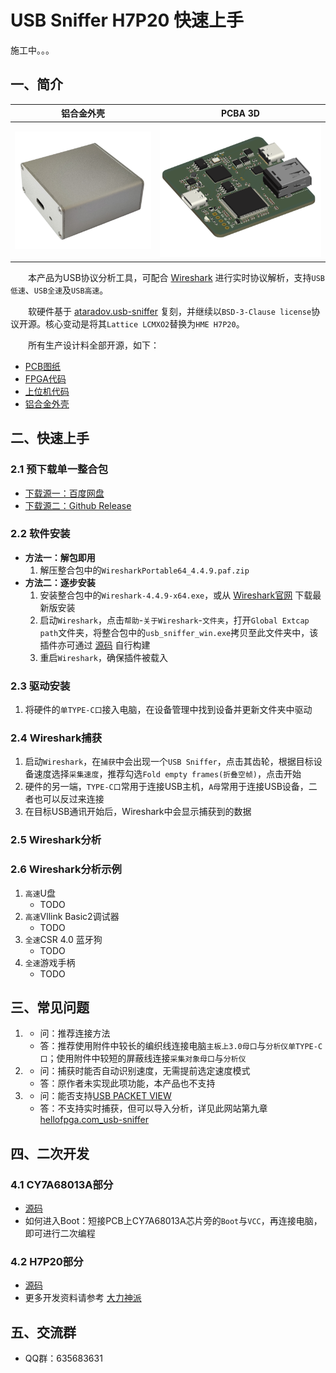 # USB Sniffer H7P20 快速上手

施工中。。。

## 一、简介
|铝合金外壳|PCBA 3D|
|:--:|:--:|
|![](../_static/picture/usb_sniffer_45.png)|![](../_static/picture/usb_sniffer_brd3d_45.png)|

&emsp;&emsp;本产品为USB协议分析工具，可配合 [Wireshark](https://www.wireshark.org/) 进行实时协议解析，支持`USB低速`、`USB全速`及`USB高速`。

&emsp;&emsp;软硬件基于 [ataradov.usb-sniffer](https://github.com/ataradov/usb-sniffer) 复刻，并继续以`BSD-3-Clause license`协议开源。核心变动是将其`Lattice LCMXO2`替换为`HME H7P20`。

&emsp;&emsp;所有生产设计料全部开源，如下：
* [PCB图纸](https://github.com/vllogic/dalishen_pi_h7p20/tree/main/hardware/usb_sniffer_h7p20)
* [FPGA代码](https://github.com/vllogic/dalishen_pi_h7p20/tree/main/examples/usb_sniffer_h7p20.ataradov.usb_sniffer)
* [上位机代码](https://github.com/vllogic/ataradov.usb-sniffer)
* [铝合金外壳](TODO)

## 二、快速上手
### 2.1 预下载单一整合包
* [下载源一：百度网盘](TODO)
* [下载源二：Github Release](TODO)
### 2.2 软件安装
* **方法一：解包即用**
    1. 解压整合包中的`WiresharkPortable64_4.4.9.paf.zip`
* **方法二：逐步安装**
    1. 安装整合包中的`Wireshark-4.4.9-x64.exe`，或从 [Wireshark官网](https://www.wireshark.org/) 下载最新版安装
    2. 启动`Wireshark`，点击`帮助`-`关于Wireshark`-`文件夹`，打开`Global Extcap path`文件夹，将整合包中的`usb_sniffer_win.exe`拷贝至此文件夹中，该插件亦可通过 [源码](https://github.com/vllogic/ataradov.usb-sniffer/tree/main/software) 自行构建
    3. 重启`Wireshark`，确保插件被载入
### 2.3 驱动安装
1. 将硬件的`单TYPE-C口`接入电脑，在设备管理中找到设备并更新文件夹中驱动
### 2.4 Wireshark捕获
1. 启动`Wireshark`，在`捕获`中会出现一个`USB Sniffer`，点击其齿轮，根据目标设备速度选择`采集速度`，推荐勾选`Fold empty frames(折叠空帧)`，点击开始
2. 硬件的另一端，`TYPE-C口`常用于连接USB主机，`A母`常用于连接USB设备，二者也可以反过来连接
3. 在目标USB通讯开始后，Wireshark中会显示捕获到的数据
### 2.5 Wireshark分析

### 2.6 Wireshark分析示例
1. `高速`U盘
    * TODO
2. `高速`Vllink Basic2调试器
    * TODO
3. `全速`CSR 4.0 蓝牙狗
    * TODO
4. `全速`游戏手柄
    * TODO

## 三、常见问题
1. * 问：推荐连接方法
   * 答：推荐使用附件中较长的编织线连接电脑`主板上3.0母口`与`分析仪单TYPE-C口`；使用附件中较短的屏蔽线连接`采集对象母口`与`分析仪`
2. * 问：捕获时能否自动识别速度，无需提前选定速度模式
   * 答：原作者未实现此项功能，本产品也不支持
3. * 问：能否支持[USB PACKET VIEW](https://www.usbpacketviewer.com/download/)
   * 答：不支持实时捕获，但可以导入分析，详见此网站第九章[hellofpga.com_usb-sniffer](http://www.hellofpga.com/index.php/2025/04/03/usb-sniffer/)

## 四、二次开发
### 4.1 CY7A68013A部分
* [源码](https://github.com/vllogic/ataradov.usb-sniffer/tree/main/firmware)
* 如何进入Boot：短接PCB上CY7A68013A芯片旁的`Boot`与`VCC`，再连接电脑，即可进行二次编程

### 4.2 H7P20部分
* [源码](https://github.com/vllogic/dalishen_pi_h7p20/tree/main/examples/usb_sniffer_h7p20.ataradov.usb_sniffer)
* 更多开发资料请参考 [大力神派](./dalishen_pi_h7p20.md)

## 五、交流群
* QQ群：635683631
